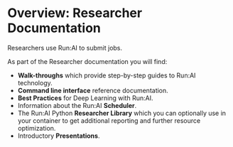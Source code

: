 # Overview: Researcher Documentation

Researchers use Run:AI to submit jobs. 

As part of the Researcher documentation you will find:

* __Walk-throughs__ which provide step-by-step guides to Run:AI technology.
* __Command line interface__ reference documentation.
* __Best Practices__ for Deep Learning with Run:AI.
* Information about the Run:AI __Scheduler__.
* The Run:AI Python __Researcher Library__ which you can optionally use in your container to get additional reporting and further resource optimization.
* Introductory __Presentations__.